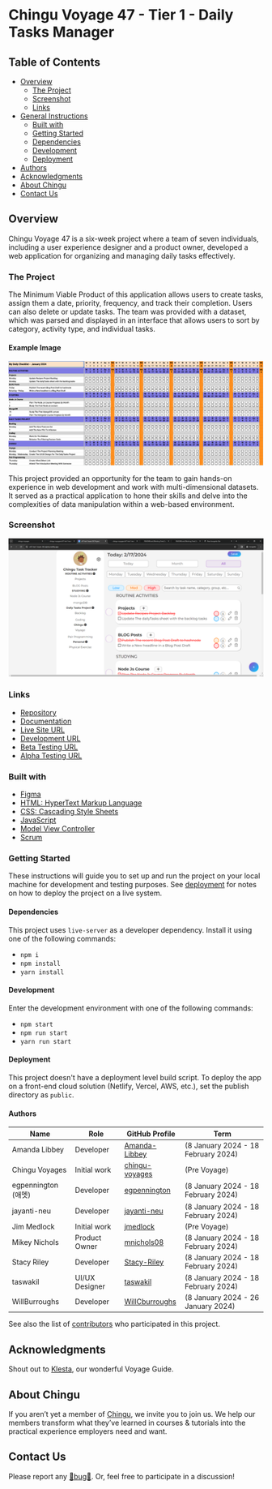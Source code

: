 # Chingu Voyage 47 - Tier 1 - Daily Tasks Manager

## Table of Contents

- [Overview](#overview)
  - [The Project](#the-project)
  - [Screenshot](#screenshot)
  - [Links](#links)
- [General Instructions](#general-instructions)
  - [Built with](#built-with)
  - [Getting Started](#getting-started)
  - [Dependencies](#dependencies)
  - [Development](#development)
  - [Deployment](#deployment)
- [Authors](#authors)
- [Acknowledgments](#acknowledgments)
- [About Chingu](#about-chingu)
- [Contact Us](#contact-us)

## Overview

Chingu Voyage 47 is a six-week project where a team of seven individuals, including a user experience designer and a product owner, developed a web application for organizing and managing daily tasks effectively.

### The Project

The Minimum Viable Product of this application allows users to create tasks, assign them a date, priority, frequency, and track their completion. Users can also delete or update tasks. The team was provided with a dataset, which was parsed and displayed in an interface that allows users to sort by category, activity type, and individual tasks.

#### Example Image

![Example daily task productivity tool](./assets/daily_productivity_sample_ui.png)

This project provided an opportunity for the team to gain hands-on experience in web development and work with multi-dimensional datasets. It served as a practical application to hone their skills and delve into the complexities of data manipulation within a web-based environment.

### Screenshot

![Screenshot of the application](./assets/screenshot.png)

### Links

- [Repository](https://github.com/chingu-voyages/v47-tier1-team-04)
- [Documentation](https://chingu-voyages.github.io/v47-tier1-team-04/)
- [Live Site URL](https://v47-tier1-team-04.netlify.app/)
- [Development URL](https://v47-tier1-team-04-dev.netlify.app/)
- [Beta Testing URL](https://v47-tier1-team-04-beta.netlify.app/)
- [Alpha Testing URL](https://v47-tier1-team-04-alpha.netlify.app/)

### Built with

- [Figma](https://www.figma.com/proto/2meMrjvZwr4FjPYGJsxryo/Chingu-Voyage-47?node-id=91-34&starting-point-node-id=91%3A34&show-proto-sidebar=1&mode=design&t=V6RzzKbhLvmLFLsz-1)
- [HTML: HyperText Markup Language](https://developer.mozilla.org/en-US/docs/Web/HTML)
- [CSS: Cascading Style Sheets](https://developer.mozilla.org/en-US/docs/Web/CSS)
- [JavaScript](https://developer.mozilla.org/en-US/docs/Web/javascript)
- [Model View Controller](https://developer.mozilla.org/en-US/docs/Glossary/MVC)
- [Scrum](https://www.scrumalliance.org/about-scrum)

### Getting Started

These instructions will guide you to set up and run the project on your local machine for development and testing purposes. See [deployment](#deployment) for notes on how to deploy the project on a live system.

#### Dependencies

This project uses `live-server` as a developer dependency. Install it using one of the following commands:

- `npm i`
- `npm install`
- `yarn install`

#### Development

Enter the development environment with one of the following commands:

- `npm start`
- `npm run start`
- `yarn run start`

#### Deployment

This project doesn't have a deployment level build script. To deploy the app on a front-end cloud solution (Netlify, Vercel, AWS, etc.), set the publish directory as `public`.

#### Authors

| Name | Role | GitHub Profile | Term |
| --- | --- | --- | --- |
| Amanda Libbey | Developer | [Amanda-Libbey](https://github.com/Amanda-Libbey) | (8 January 2024 - 18 February 2024) |
| Chingu Voyages | Initial work | [chingu-voyages](https://github.com/chingu-voyages) | (Pre Voyage) |
| egpennington (애멧) | Developer | [egpennington](https://github.com/egpennington) | (8 January 2024 - 18 February 2024) |
| jayanti-neu | Developer | [jayanti-neu](https://github.com/jayanti-neu) | (8 January 2024 - 18 February 2024) |
| Jim Medlock | Initial work | [jmedlock](https://github.com/jdmedlock) | (Pre Voyage) |
| Mikey Nichols | Product Owner | [mnichols08](https://github.com/mnichols08) | (8 January 2024 - 18 February 2024) |
| Stacy Riley | Developer | [Stacy-Riley](https://github.com/Stacy-Riley) | (8 January 2024 - 18 February 2024) |
| taswakil | UI/UX Designer | [taswakil](https://github.com/taswakil) | (8 January 2024 - 18 February 2024) |
| WillBurroughs | Developer| [WillCburroughs](https://github.com/WillCBurroughs) | (8 January 2024 - 26 January 2024) |

See also the list of [contributors](./CONTRIBUTORS.md) who participated in this project.

## Acknowledgments

Shout out to [Klesta](https://github.com/klezi10), our wonderful Voyage Guide.

## About Chingu

If you aren’t yet a member of [Chingu](https://chingu.io), we invite you to join us. We help our members transform what they’ve learned in courses & tutorials into the practical experience employers need and want.

## Contact Us

Please report any [🐛bug🐛](https://github.com/chingu-voyages/v47-tier1-team-04/issues/new?assignees=&labels=bug&projects=&template=bug-report-template.md). Or, feel free to participate in a discussion!
